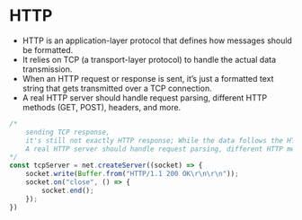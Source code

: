 # HTTP

- HTTP is an application-layer protocol that defines how messages should be formatted.
- It relies on TCP (a transport-layer protocol) to handle the actual data transmission.
- When an HTTP request or response is sent, it’s just a formatted text string that gets transmitted over a TCP connection.
- A real HTTP server should handle request parsing, different HTTP methods (GET, POST), headers, and more.

```js
/* 
    sending TCP response,
    it's still not exactly HTTP response; While the data follows the HTTP response format (HTTP/1.1 200 OK\r\n\r\n), it does not behave like a full HTTP server.
    A real HTTP server should handle request parsing, different HTTP methods (GET, POST), headers, and more. 
*/
const tcpServer = net.createServer((socket) => {
    socket.write(Buffer.from("HTTP/1.1 200 OK\r\n\r\n"));
    socket.on("close", () => {
        socket.end();
    });
})
```
